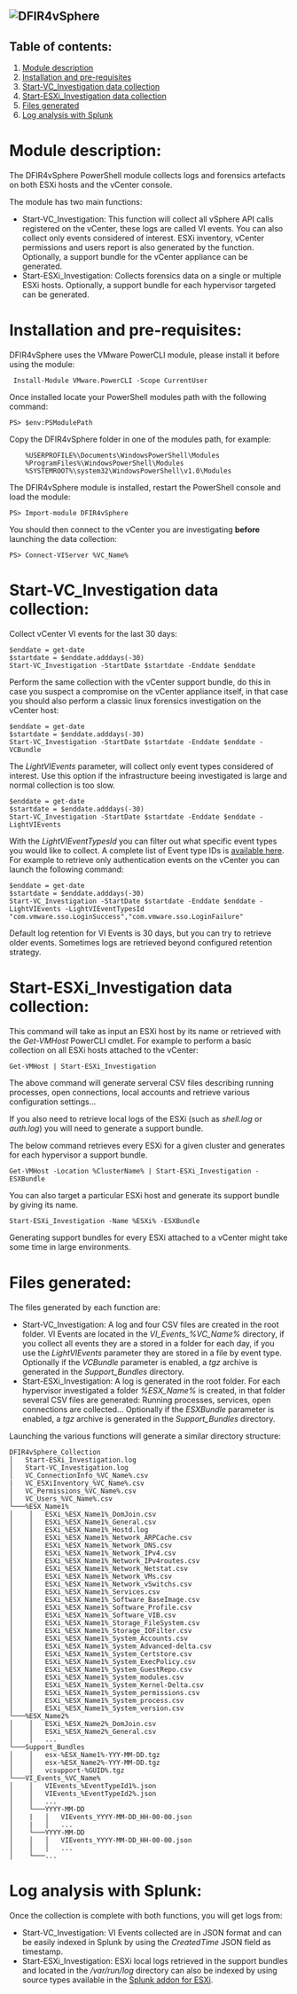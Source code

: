 ![DFIR4vSphere](./logo.png)
---

## Table of contents:

1. [Module description](#description)
2. [Installation and pre-requisites](#install)
3. [Start-VC_Investigation data collection](#Start-VC_Investigation)
4. [Start-ESXi_Investigation data collection](#Start-ESXi_Investigation)
5. [Files generated](#Files)
6. [Log analysis with Splunk](#Logs)

# Module description: <a name="description"></a>

The DFIR4vSphere PowerShell module collects logs and forensics artefacts on both ESXi hosts and the vCenter console. 

The module has two main functions:

* Start-VC_Investigation: This function will collect all vSphere API calls registered on the vCenter, these logs are called VI events. You can also collect only events considered of interest. ESXi inventory, vCenter permissions and users report is also generated by the function. Optionally, a support bundle for the vCenter appliance can be generated.
* Start-ESXi_Investigation: Collects forensics data on a single or multiple ESXi hosts. Optionally, a support bundle for each hypervisor targeted can be generated.

# Installation and pre-requisites: <a name="install"></a>

DFIR4vSphere uses the VMware PowerCLI module, please install it before using the module:

```
 Install-Module VMware.PowerCLI -Scope CurrentUser 
```

Once installed locate your PowerShell modules path with the following command:

```
PS> $env:PSModulePath
```
Copy the DFIR4vSphere folder in one of the modules path, for example:
```
    %USERPROFILE%\Documents\WindowsPowerShell\Modules
    %ProgramFiles%\WindowsPowerShell\Modules
    %SYSTEMROOT%\system32\WindowsPowerShell\v1.0\Modules
```
The DFIR4vSphere module is installed, restart the PowerShell console and load the module:
```
PS> Import-module DFIR4vSphere
```

You should then connect to the vCenter you are investigating **before** launching the data collection:

```
PS> Connect-VIServer %VC_Name%
```

# Start-VC_Investigation data collection: <a name="Start-VC_Investigation"></a>

Collect vCenter VI events for the last 30 days:

```
$enddate = get-date
$startdate = $enddate.adddays(-30)
Start-VC_Investigation -StartDate $startdate -Enddate $enddate
```

Perform the same collection with the vCenter support bundle, do this in case you suspect a compromise on the vCenter appliance itself, in that case you should also perform a classic linux forensics investigation on the vCenter host:

```
$enddate = get-date
$startdate = $enddate.adddays(-30)
Start-VC_Investigation -StartDate $startdate -Enddate $enddate -VCBundle
```

The *LightVIEvents* parameter, will collect only event types considered of interest. Use this option if the infrastructure beeing investigated is large and normal collection is too slow.

```
$enddate = get-date
$startdate = $enddate.adddays(-30)
Start-VC_Investigation -StartDate $startdate -Enddate $enddate -LightVIEvents
```

With the *LightVIEventTypesId* you can filter out what specific event types you would like to collect. A complete list of Event type IDs is [available here](https://github.com/lamw/vCenter-event-mapping). For example to retrieve only authentication events on the vCenter you can launch the following command:

```
$enddate = get-date
$startdate = $enddate.adddays(-30)
Start-VC_Investigation -StartDate $startdate -Enddate $enddate -LightVIEvents -LightVIEventTypesId "com.vmware.sso.LoginSuccess","com.vmware.sso.LoginFailure"
```

Default log retention for VI Events is 30 days, but you can try to retrieve older events. Sometimes logs are retrieved beyond configured retention strategy.

# Start-ESXi_Investigation data collection: <a name="Start-ESXi_Investigation"></a>

This command will take as input an ESXi host by its name or retrieved with the *Get-VMHost* PowerCLI cmdlet. For example to perform a basic collection on all ESXi hosts attached to the vCenter:

```
Get-VMHost | Start-ESXi_Investigation
```

The above command will generate serveral CSV files describing running processes, open connections, local accounts and retrieve various configuration settings...

If you also need to retrieve local logs of the ESXi (such as *shell.log* or *auth.log*) you will need to generate a support bundle.

The below command retrieves every ESXi for a given cluster and generates for each hypervisor a support bundle.

```
Get-VMHost -Location %ClusterName% | Start-ESXi_Investigation -ESXBundle
```

You can also target a particular ESXi host and generate its support bundle by giving its name.

```
Start-ESXi_Investigation -Name %ESXi% -ESXBundle
```
Generating support bundles for every ESXi attached to a vCenter might take some time in large environments.

# Files generated: <a name="Files"></a>


The files generated by each function are:

- Start-VC_Investigation: A log and four CSV files are created in the root folder. VI Events are located in the *VI_Events_%VC_Name%* directory, if you collect all events they are a stored in a folder for each day, if you use the *LightVIEvents* parameter they are stored in a file by event type. Optionally if the *VCBundle* parameter is enabled, a *tgz* archive is generated in the *Support_Bundles* directory.
- Start-ESXi_Investigation: A log is generated in the root folder. For each hypervisor investigated a folder *%ESX_Name%* is created, in that folder several CSV files are generated: Running processes, services, open connections are collected...  Optionally if the *ESXBundle* parameter is enabled, a *tgz* archive is generated in the *Support_Bundles* directory.

Launching the various functions will generate a similar directory structure:

```
DFIR4vSphere_Collection
│   Start-ESXi_Investigation.log
│   Start-VC_Investigation.log
│   VC_ConnectionInfo_%VC_Name%.csv
|   VC_ESXiInventory_%VC_Name%.csv
│   VC_Permissions_%VC_Name%.csv
│   VC_Users_%VC_Name%.csv    
└───%ESX_Name1%
│    │   ESXi_%ESX_Name1%_DomJoin.csv
│    │   ESXi_%ESX_Name1%_General.csv
│    │   ESXi_%ESX_Name1%_Hostd.log
│    │   ESXi_%ESX_Name1%_Network_ARPCache.csv
│    │   ESXi_%ESX_Name1%_Network_DNS.csv
│    │   ESXi_%ESX_Name1%_Network_IPv4.csv
│    │   ESXi_%ESX_Name1%_Network_IPv4routes.csv
│    │   ESXi_%ESX_Name1%_Network_Netstat.csv
│    │   ESXi_%ESX_Name1%_Network_VMs.csv
│    │   ESXi_%ESX_Name1%_Network_vSwitchs.csv
│    │   ESXi_%ESX_Name1%_Services.csv
│    │   ESXi_%ESX_Name1%_Software_BaseImage.csv
│    │   ESXi_%ESX_Name1%_Software_Profile.csv
│    │   ESXi_%ESX_Name1%_Software_VIB.csv
│    │   ESXi_%ESX_Name1%_Storage_FileSystem.csv
│    │   ESXi_%ESX_Name1%_Storage_IOFilter.csv
│    │   ESXi_%ESX_Name1%_System_Accounts.csv
│    │   ESXi_%ESX_Name1%_System_Advanced-delta.csv
│    │   ESXi_%ESX_Name1%_System_Certstore.csv
│    │   ESXi_%ESX_Name1%_System_ExecPolicy.csv
│    │   ESXi_%ESX_Name1%_System_GuestRepo.csv
│    │   ESXi_%ESX_Name1%_System_modules.csv
│    │   ESXi_%ESX_Name1%_System_Kernel-Delta.csv
│    │   ESXi_%ESX_Name1%_System_permissions.csv
│    │   ESXi_%ESX_Name1%_System_process.csv
│    │   ESXi_%ESX_Name1%_System_version.csv
└───%ESX_Name2%
│    │   ESXi_%ESX_Name2%_DomJoin.csv
│    │   ESXi_%ESX_Name2%_General.csv
│    │   ...
└───Support_Bundles
│    │   esx-%ESX_Name1%-YYY-MM-DD.tgz
│    │   esx-%ESX_Name2%-YYY-MM-DD.tgz
│    │   vcsupport-%GUID%.tgz
└───VI_Events_%VC_Name%
│    │   VIEvents_%EventTypeId1%.json
│    │   VIEvents_%EventTypeId2%.json
│    │   ...
│    └───YYYY-MM-DD
│    |   │   VIEvents_YYYY-MM-DD_HH-00-00.json
│    |   │   ...
│    └───YYYY-MM-DD
│    │   │   VIEvents_YYYY-MM-DD_HH-00-00.json
│    │   │   ...
│    └───...
```


# Log analysis with Splunk: <a name="Logs"></a>

Once the collection is complete with both functions, you will get logs from:

- Start-VC_Investigation: VI Events collected are in JSON format and can be easily indexed in Splunk by using the *CreatedTime* JSON field as timestamp.
- Start-ESXi_Investigation: ESXi local logs retrieved in the support bundles and located in the */var/run/log* directory can also be indexed by using source types available in the [Splunk addon for ESXi](https://splunkbase.splunk.com/app/5603/).

